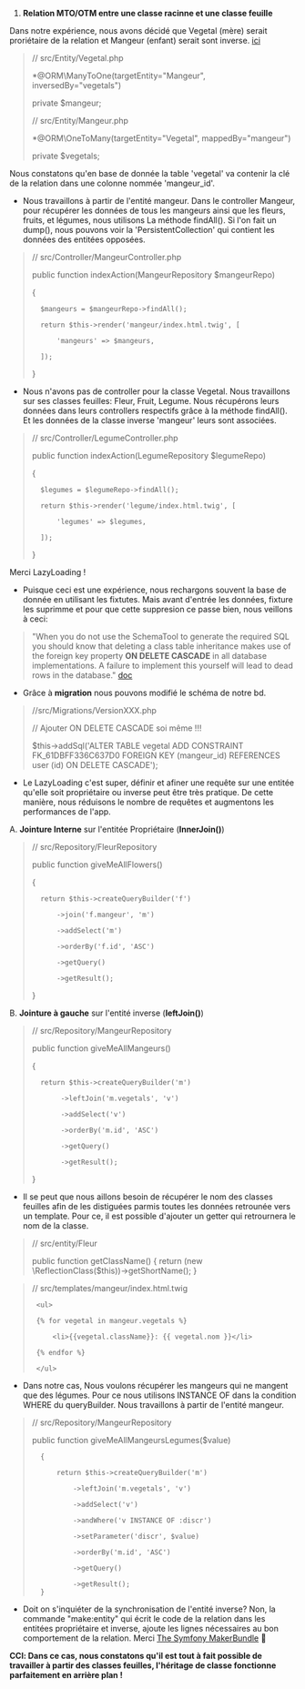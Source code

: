 1. **Relation MTO/OTM entre une classe racinne et une classe feuille**

Dans notre expérience, nous avons décidé que Vegetal (mère) serait proriétaire de la relation et Mangeur (enfant) serait sont inverse. [ici](https://github.com/VirginieGodfrin/Garden-party/commit/1173c978f4509ec245774f41532c933de6abcdac)

> // src/Entity/Vegetal.php
> 
>  *@ORM\ManyToOne(targetEntity="Mangeur", inversedBy="vegetals")
>    
>  private $mangeur;
>    
> // src/Entity/Mangeur.php 
> 
>  *@ORM\OneToMany(targetEntity="Vegetal", mappedBy="mangeur")
>   
>  private $vegetals;

Nous constatons qu'en base de donnée la table 'vegetal' va contenir la clé de la relation dans une colonne nommée 'mangeur_id'.
- Nous travaillons à partir de l'entité mangeur. 
Dans le controller Mangeur, pour récupérer les données de tous les mangeurs ainsi que les fleurs, fruits, et légumes, nous utilisons La méthode findAll().
Si l'on fait un dump(), nous pouvons voir la 'PersistentCollection' qui contient les données des entitées opposées.

>   // src/Controller/MangeurController.php
>   
>   public function indexAction(MangeurRepository $mangeurRepo)
>   
>   {
>       
>       $mangeurs = $mangeurRepo->findAll();
>       
>       return $this->render('mangeur/index.html.twig', [
>       
>           'mangeurs' => $mangeurs,
>           
>       ]);
>       
>   }

- Nous n'avons pas de controller pour la classe Vegetal. Nous travaillons sur ses classes feuilles: Fleur, Fruit, Legume.
Nous récupérons leurs données dans leurs controllers respectifs grâce à la méthode findAll(). Et les données de la classe inverse 'mangeur' leurs sont associées.

>   // src/Controller/LegumeController.php
>   
>   public function indexAction(LegumeRepository $legumeRepo)
>   
>   {    
>       
>       $legumes = $legumeRepo->findAll();
>       
>       return $this->render('legume/index.html.twig', [
>       
>           'legumes' => $legumes,
>           
>       ]);
>       
>   }

Merci LazyLoading !

- Puisque ceci est une expérience, nous rechargons souvent la base de donnée en utilisant les fixtutes. Mais avant d'entrée les données, fixture les suprimme et pour que cette suppresion ce passe bien, nous veillons à ceci:

> "When you do not use the SchemaTool to generate the required SQL you should
> know that deleting a class table inheritance makes use of the foreign key
> property **ON DELETE CASCADE** in all database implementations. A failure to
> implement this yourself will lead to dead rows in the database." [doc](https://www.doctrine-project.org/projects/doctrine-orm/en/2.6/reference/inheritance-mapping.html#class-table-inheritance)

- Grâce à **migration** nous pouvons modifié le schéma de notre bd.
>   //src/Migrations/VersionXXX.php
>   
>   // Ajouter ON DELETE CASCADE soi même !!!
>   
>   $this->addSql('ALTER TABLE vegetal ADD CONSTRAINT FK_61DBFF336C637D0 FOREIGN KEY (mangeur_id) REFERENCES user (id) ON DELETE CASCADE');

- Le LazyLoading c'est super, définir et afiner une requête sur une entitée qu'elle soit propriétaire ou inverse peut être très pratique. De cette manière, nous réduisons le nombre de requêtes et augmentons les performances de l'app.

A. **Jointure Interne** sur l'entitée Propriétaire (**InnerJoin()**)

>   // src/Repository/FleurRepository
>   
>   public function giveMeAllFlowers()
>
>   {
>   
>       return $this->createQueryBuilder('f')
>       
>           ->join('f.mangeur', 'm')
>           
>           ->addSelect('m')
>           
>           ->orderBy('f.id', 'ASC')
>           
>           ->getQuery()
>           
>           ->getResult();
>           
>   }

B. **Jointure à gauche** sur l'entité inverse (**leftJoin()**)

>   // src/Repository/MangeurRepository
>   
>   public function giveMeAllMangeurs()
>
>    {
>    
>       return $this->createQueryBuilder('m')
>       
>            ->leftJoin('m.vegetals', 'v')
>            
>            ->addSelect('v')
>            
>            ->orderBy('m.id', 'ASC')
>            
>            ->getQuery()
>            
>            ->getResult();
>            
>    }

- Il se peut que nous aillons besoin de récupérer le nom des classes feuilles afin de les distiguées parmis toutes les données retrounée vers un template. Pour ce, il est possible d'ajouter un getter qui retrournera le nom de la classe.

>   // src/entity/Fleur
>   
>   public function getClassName()
>   {
>       return (new \ReflectionClass($this))->getShortName();
>   } 

>   // src/templates/mangeur/index.html.twig
>   <p>
>   
>      <ul>
>      
>      {% for vegetal in mangeur.vegetals %}
>      
>          <li>{{vegetal.className}}: {{ vegetal.nom }}</li>
>          
>      {% endfor %}
>      
>      </ul>
>      
>   </p>

- Dans notre cas, Nous voulons récupérer les mangeurs qui ne mangent que des légumes. Pour ce nous utilisons INSTANCE OF dans la condition WHERE du queryBuilder. Nous travaillons à partir de l'entité mangeur.

>   // src/Repository/MangeurRepository
>   
>   public function giveMeAllMangeursLegumes($value)
>   
>       {
>   
>           return $this->createQueryBuilder('m')
>           
>               ->leftJoin('m.vegetals', 'v')
>               
>               ->addSelect('v')
>               
>               ->andWhere('v INSTANCE OF :discr')
>               
>               ->setParameter('discr', $value)
>               
>               ->orderBy('m.id', 'ASC')
>               
>               ->getQuery()
>               
>               ->getResult();
>       } 

- Doit on s'inquiéter de la synchronisation de l'entité inverse? Non, la commande "make:entity" qui écrit le code de la relation dans les entitées propriétaire et inverse, ajoute les lignes nécessaires au bon comportement de la relation. Merci [The Symfony MakerBundle](https://symfony.com/doc/current/bundles/SymfonyMakerBundle/index.html) :rocket:

**CCl: Dans ce cas, nous constatons qu'il est tout à fait possible de travailler à partir des classes feuilles, l'héritage de classe fonctionne parfaitement en arrière plan !**


